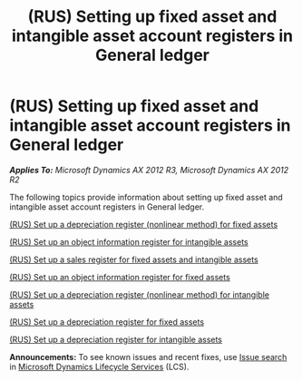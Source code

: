 ﻿---
title: (RUS) Setting up fixed asset and intangible asset account registers in General ledger
TOCTitle: (RUS) Setting up fixed asset and intangible asset account registers in General ledger
ms:assetid: 35aa7134-f13d-45e9-b19b-5238fb416066
ms:mtpsurl: https://technet.microsoft.com/en-us/library/JJ665275(v=AX.60)
ms:contentKeyID: 49387364
ms.date: 04/18/2014
mtps_version: v=AX.60
---

# (RUS) Setting up fixed asset and intangible asset account registers in General ledger 


_**Applies To:** Microsoft Dynamics AX 2012 R3, Microsoft Dynamics AX 2012 R2_

The following topics provide information about setting up fixed asset and intangible asset account registers in General ledger.

[(RUS) Set up a depreciation register (nonlinear method) for fixed assets](rus-set-up-a-depreciation-register-nonlinear-method-for-fixed-assets.md)

[(RUS) Set up an object information register for intangible assets](rus-set-up-an-object-information-register-for-intangible-assets.md)

[(RUS) Set up a sales register for fixed assets and intangible assets](rus-set-up-a-sales-register-for-fixed-assets-and-intangible-assets.md)

[(RUS) Set up an object information register for fixed assets](rus-set-up-an-object-information-register-for-fixed-assets.md)

[(RUS) Set up a depreciation register (nonlinear method) for intangible assets](rus-set-up-a-depreciation-register-nonlinear-method-for-intangible-assets.md)

[(RUS) Set up a depreciation register for fixed assets](rus-set-up-a-depreciation-register-for-fixed-assets.md)

[(RUS) Set up a depreciation register for intangible assets](rus-set-up-a-depreciation-register-for-intangible-assets.md)

  
**Announcements:** To see known issues and recent fixes, use [Issue search](http://go.microsoft.com/fwlink/?linkid=389258) in [Microsoft Dynamics Lifecycle Services](http://go.microsoft.com/fwlink/?linkid=306505) (LCS).

